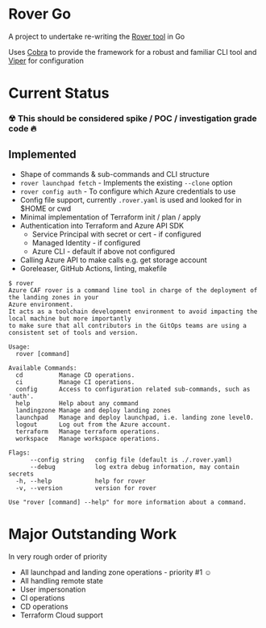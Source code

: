 # Rover Go

A project to undertake re-writing the [Rover tool](https://github.com/aztfmod/rover) in Go

Uses [Cobra](https://github.com/spf13/cobra) to provide the framework for a robust and familiar CLI tool and [Viper](https://github.com/spf13/viper) for configuration

# Current Status

### ☢ This should be considered spike / POC / investigation grade code 🔥

## Implemented 

- Shape of commands & sub-commands and CLI structure
- `rover launchpad fetch` - Implements the existing `--clone` option
- `rover config auth` - To configure which Azure credentials to use
- Config file support, currently `.rover.yaml` is used and looked for in $HOME or cwd
- Minimal implementation of Terraform init / plan / apply
- Authentication into Terraform and Azure API SDK
  - Service Principal with secret or cert - if configured
  - Managed Identity - if configured
  - Azure CLI - default if above not configured
- Calling Azure API to make calls e.g. get storage account
- Goreleaser, GitHub Actions, linting, makefile
 
```text
$ rover
Azure CAF rover is a command line tool in charge of the deployment of the landing zones in your 
Azure environment.
It acts as a toolchain development environment to avoid impacting the local machine but more importantly 
to make sure that all contributors in the GitOps teams are using a consistent set of tools and version.

Usage:
  rover [command]

Available Commands:
  cd          Manage CD operations.
  ci          Manage CI operations.
  config      Access to configuration related sub-commands, such as 'auth'.
  help        Help about any command
  landingzone Manage and deploy landing zones
  launchpad   Manage and deploy launchpad, i.e. landing zone level0.
  logout      Log out from the Azure account.
  terraform   Manage terraform operations.
  workspace   Manage workspace operations.

Flags:
      --config string   config file (default is ./.rover.yaml)
      --debug           log extra debug information, may contain secrets
  -h, --help            help for rover
  -v, --version         version for rover

Use "rover [command] --help" for more information about a command.
```

# Major Outstanding Work

In very rough order of priority

- All launchpad and landing zone operations - priority #1 ☺
- All handling remote state
- User impersonation
- CI operations
- CD operations
- Terraform Cloud support
